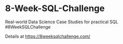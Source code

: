# 8-Week-SQL-Challenge
Real-world Data Science Case Studies for practical SQL #8WeekSQLChallenge

Details at https://8weeksqlchallenge.com/
